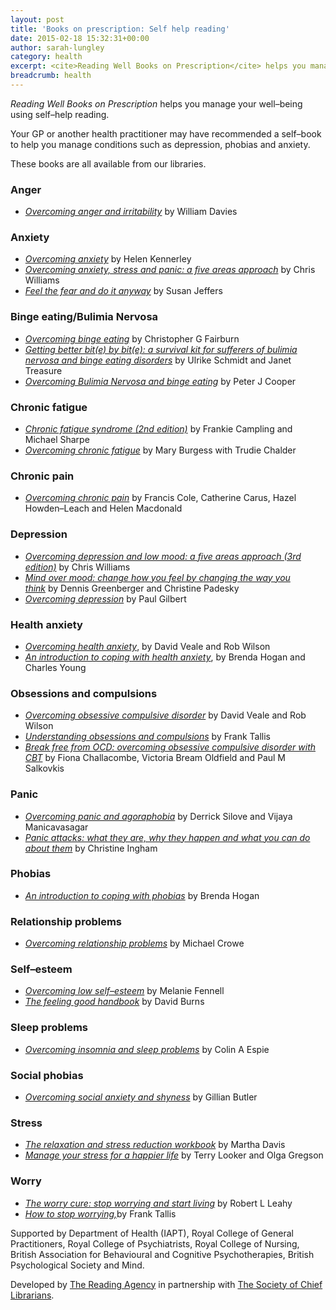 ```yaml
---
layout: post
title: 'Books on prescription: Self help reading'
date: 2015-02-18 15:32:31+00:00
author: sarah-lungley
category: health
excerpt: <cite>Reading Well Books on Prescription</cite> helps you manage your well–being using self–help reading.
breadcrumb: health
---
```

_Reading Well Books on Prescription_ helps you manage your well–being using self–help reading.

Your GP or another health practitioner may have recommended a self–book to help you manage conditions such as depression, phobias and anxiety.

These books are all available from our libraries.

### Anger

  * <cite>[Overcoming anger and irritability](https://suffolk.spydus.co.uk/cgi-bin/spydus.exe/ENQ/OPAC/BIBENQ/10690978?QRY=CTIBIB%3C%20IRN(1413998)&QRYTEXT=Overcoming%20anger%20and%20irritability%20%3A%20a%20self-help%20guide%20using%20cognitive%20behavioral%20techniques)</cite> by William Davies

### Anxiety

  * <cite><a href="https://suffolk.spydus.co.uk/cgi-bin/spydus.exe/ENQ/OPAC/BIBENQ/4435256?QRY=CTIBIB%3C%20IRN(1430475)&QRYTEXT=Overcoming%20anxiety%20%3A%20a%20self-help%20guide%20using%20cognitive%20behavioral%20techniques">Overcoming anxiety</a></cite> by Helen Kennerley
  * <cite><a href="https://suffolk.spydus.co.uk/cgi-bin/spydus.exe/ENQ/OPAC/BIBENQ/4435777?QRY=CTIBIB%3C%20IRN(1454994)&QRYTEXT=Overcoming%20anxiety%2C%20stress%20and%20panic%20%3A%20a%20five%20areas%20approach">Overcoming anxiety, stress and panic: a five areas approach</a></cite> by Chris Williams
  * <cite><a href="https://suffolk.spydus.co.uk/cgi-bin/spydus.exe/ENQ/OPAC/BIBENQ/4436484?QRY=CTIBIB%3C%20IRN(489437)&QRYTEXT=Feel%20the%20fear%20and%20do%20it%20anyway">Feel the fear and do it anyway</a> </cite>by Susan Jeffers

### Binge eating/Bulimia Nervosa

  * <cite><a href="https://suffolk.spydus.co.uk/cgi-bin/spydus.exe/ENQ/OPAC/BIBENQ/4437297?QRY=CTIBIB%3C%20IRN(1107560)&QRYTEXT=Overcoming%20binge%20eating">Overcoming binge eating</a></cite> by Christopher G Fairburn
  * <cite><a href="https://suffolk.spydus.co.uk/cgi-bin/spydus.exe/ENQ/OPAC/BIBENQ/4437813?QRY=CTIBIB%3C%20IRN(1017039)&QRYTEXT=Getting%20better%20bit(e)%20by%20bit(e)%20%3A%20A%20survival%20kit%20for%20sufferers%20of%20bulimia%20nervosa%20and%20binge%20eating%20disorders">Getting better bit(e) by bit(e): a survival kit for sufferers of bulimia nervosa and binge eating disorders</a></cite> by Ulrike Schmidt and Janet Treasure
  * <cite><a href="https://suffolk.spydus.co.uk/cgi-bin/spydus.exe/ENQ/OPAC/BIBENQ/4439707?QRY=CTIBIB%3C%20IRN(1011220)&QRYTEXT=Overcoming%20bulimia%20nervosa%20%26%20binge-eating%20%3A%20a%20guide%20to%20recovery">Overcoming Bulimia Nervosa and binge eating</a></cite> by Peter J Cooper

### Chronic fatigue

  * <cite><a href="https://suffolk.spydus.co.uk/cgi-bin/spydus.exe/ENQ/OPAC/BIBENQ/7376507?QRY=CTIBIB%3C%20IRN(244864)&QRYTEXT=Chronic%20fatigue%20syndrome">Chronic fatigue syndrome (2nd edition)</a></cite> by Frankie Campling and Michael Sharpe
  * <cite><a href="https://suffolk.spydus.co.uk/cgi-bin/spydus.exe/ENQ/OPAC/BIBENQ/7375533?QRY=CTIBIB%3C%20IRN(1414197)&QRYTEXT=Overcoming%20chronic%20fatigue%20%3A%20a%20self-help%20guide%20using%20cognitive%20behavioral%20techniques">Overcoming chronic fatigue</a></cite> by Mary Burgess with Trudie Chalder

### Chronic pain

  * <cite><a href="https://suffolk.spydus.co.uk/cgi-bin/spydus.exe/ENQ/OPAC/BIBENQ/4442309?QRY=CTIBIB%3C%20IRN(1458646)&QRYTEXT=Overcoming%20chronic%20pain%20%3A%20a%20self-help%20guide%20using%20cognitive%20behavioral%20techniques">Overcoming chronic pain</a></cite> by Francis Cole, Catherine Carus, Hazel Howden–Leach and Helen Macdonald

### Depression

  * <cite><a href="https://suffolk.spydus.co.uk/cgi-bin/spydus.exe/ENQ/OPAC/BIBENQ/4443442?QRY=CTIBIB%3C%20IRN(772953)&QRYTEXT=Overcoming%20depression%20and%20low%20mood%20%3A%20a%20five%20areas%20approach">Overcoming depression and low mood: a five areas approach (3rd edition)</a></cite> by Chris Williams
  * <cite><a href="https://suffolk.spydus.co.uk/cgi-bin/spydus.exe/ENQ/OPAC/BIBENQ/7377645?QRY=CTIBIB%3C%20IRN(37213704)&QRYTEXT=Mind%20over%20mood%20%3A%20change%20how%20you%20feel%20by%20changing%20the%20way%20you%20think">Mind over mood: change how you feel by changing the way you think</a></cite> by Dennis Greenberger and Christine Padesky
  * <cite><a href="https://suffolk.spydus.co.uk/cgi-bin/spydus.exe/ENQ/OPAC/BIBENQ/4446026?QRY=CTIBIB%3C%20IRN(1430457)&QRYTEXT=Overcoming%20depression%20%3A%20a%20self-help%20guide%20using%20cognitive%20behavioral%20techniques">Overcoming depression</a></cite> by Paul Gilbert

### Health anxiety

  * <cite><a href="https://suffolk.spydus.co.uk/cgi-bin/spydus.exe/ENQ/OPAC/BIBENQ/4447030?QRY=CTIBIB%3C%20IRN(1010741)&QRYTEXT=Overcoming%20health%20anxiety">Overcoming health anxiety</a></cite>, by David Veale and Rob Wilson
  * <cite><a href="https://suffolk.spydus.co.uk/cgi-bin/spydus.exe/ENQ/OPAC/BIBENQ/4447623?QRY=CTIBIB%3C%20IRN(9743897)&QRYTEXT=An%20introduction%20to%20coping%20with%20health%20anxiety">An introduction to coping with health anxiety</a></cite>, by Brenda Hogan and Charles Young

### Obsessions and compulsions

  * <cite><a href="https://suffolk.spydus.co.uk/cgi-bin/spydus.exe/ENQ/OPAC/BIBENQ/4448611?QRY=CTIBIB%3C%20IRN(9854372)&QRYTEXT=Overcoming%20obsessive%20compulsive%20disorder">Overcoming obsessive compulsive disorder</a></cite> by David Veale and Rob Wilson
  * <cite><a href="https://suffolk.spydus.co.uk/cgi-bin/spydus.exe/ENQ/OPAC/BIBENQ/4449201?QRY=CTIBIB%3C%20IRN(933119)&QRYTEXT=Understanding%20obsessions%20and%20compulsions%20%3A%20a%20self-help%20manual">Understanding obsessions and compulsions</a></cite> by Frank Tallis
  * <cite><a href="https://suffolk.spydus.co.uk/cgi-bin/spydus.exe/ENQ/OPAC/BIBENQ/4449782?QRY=CTIBIB%3C%20IRN(510008)&QRYTEXT=Break%20free%20from%20OCD%20%3A%20overcoming%20obsessive%20compulsive%20disorder%20with%20CBT">Break free from OCD: overcoming obsessive compulsive disorder with CBT</a></cite> by Fiona Challacombe, Victoria Bream Oldfield and Paul M Salkovkis

### Panic

  * <cite><a href="https://suffolk.spydus.co.uk/cgi-bin/spydus.exe/ENQ/OPAC/BIBENQ/487951?QRY=CTIBIB%3C%20IRN(1430296)&QRYTEXT=Overcoming%20panic%20and%20agoraphobia">Overcoming panic and agoraphobia</a></cite> by Derrick Silove and Vijaya Manicavasagar
  * <cite><a href="https://suffolk.spydus.co.uk/cgi-bin/spydus.exe/ENQ/OPAC/BIBENQ/488502?QRY=CTIBIB%3C%20IRN(134886)&QRYTEXT=Panic%20attacks%20%3A%20what%20they%20are%2C%20why%20they%20happen%20and%20what%20you%20can%20do%20about%20them">Panic attacks: what they are, why they happen and what you can do about them</a></cite> by Christine Ingham

### Phobias

  * <cite><a href="https://suffolk.spydus.co.uk/cgi-bin/spydus.exe/ENQ/OPAC/BIBENQ/488802?QRY=CTIBIB%3C%20IRN(9743888)&QRYTEXT=An%20introduction%20to%20coping%20with%20phobias">An introduction to coping with phobias</a></cite> by Brenda Hogan

### Relationship problems

  * <cite><a href="https://suffolk.spydus.co.uk/cgi-bin/spydus.exe/ENQ/OPAC/BIBENQ/489289?QRY=CTIBIB%3C%20IRN(999389)&QRYTEXT=Overcoming%20relationship%20problems%20%3A%20a%20self-help%20guide%20using%20cognitive%20behavioral%20techniques">Overcoming relationship problems</a></cite> by Michael Crowe

### Self–esteem

  * <cite><a href="https://suffolk.spydus.co.uk/cgi-bin/spydus.exe/ENQ/OPAC/BIBENQ/489681?QRY=CTIBIB%3C%20IRN(678424)&QRYTEXT=Overcoming%20low%20self-esteem%20%3A%20a%20self-help%20guide%20using%20cognitive%20behavioral%20techniques">Overcoming low self–esteem</a></cite> by Melanie Fennell
  * <cite><a href="https://suffolk.spydus.co.uk/cgi-bin/spydus.exe/ENQ/OPAC/BIBENQ/490070?QRY=CTIBIB%3C%20IRN(668094)&QRYTEXT=The%20feeling%20good%20handbook">The feeling good handbook</a></cite> by David Burns

### Sleep problems

  * <cite><a href="https://suffolk.spydus.co.uk/cgi-bin/spydus.exe/ENQ/OPAC/BIBENQ/7380681?QRY=CTIBIB%3C%20IRN(490096)&QRYTEXT=Overcoming%20insomnia%20and%20sleep%20problems%20%3A%20a%20self-help%20guide%20using%20cognitive%20behavioral%20techniques">Overcoming insomnia and sleep problems</a></cite> by Colin A Espie

### Social phobias

  * <cite><a href="https://suffolk.spydus.co.uk/cgi-bin/spydus.exe/ENQ/OPAC/BIBENQ/491113?QRY=CTIBIB%3C%20IRN(940772)&QRYTEXT=Overcoming%20social%20anxiety%20and%20shyness%20%3A%20a%20self-help%20guide%20using%20cognitive%20behavioural%20techniques">Overcoming social anxiety and shyness</a></cite> by Gillian Butler

### Stress

  * <cite><a href="https://suffolk.spydus.co.uk/cgi-bin/spydus.exe/ENQ/OPAC/BIBENQ/491398?QRY=CTIBIB%3C%20IRN(902453)&QRYTEXT=The%20relaxation%20and%20stress%20reduction%20workbook">The relaxation and stress reduction workbook</a></cite> by Martha Davis
  * <cite><a href="https://suffolk.spydus.co.uk/cgi-bin/spydus.exe/ENQ/OPAC/BIBENQ/4452349?QRY=CTIBIB%3C%20IRN(1442623)&QRYTEXT=Manage%20your%20stress%20for%20a%20happier%20life">Manage your stress for a happier life</a></cite> by Terry Looker and Olga Gregson

### Worry

  * <cite><a href="https://suffolk.spydus.co.uk/cgi-bin/spydus.exe/ENQ/OPAC/BIBENQ/492080?QRY=CTIBIB%3C%20IRN(341400)&QRYTEXT=The%20worry%20cure%20%3A%20stop%20worrying%20and%20start%20living">The worry cure: stop worrying and start living</a></cite> by Robert L Leahy
  * <cite><a href="https://suffolk.spydus.co.uk/cgi-bin/spydus.exe/ENQ/OPAC/BIBENQ/492443?QRY=CTIBIB%3C%20IRN(933062)&QRYTEXT=How%20to%20stop%20worrying">How to stop worrying,</a></cite>by Frank Tallis

Supported by Department of Health (IAPT), Royal College of General Practitioners, Royal College of Psychiatrists, Royal College of Nursing, British Association for Behavioural and Cognitive Psychotherapies, British Psychological Society and Mind.

Developed by [The Reading Agency](http://readingagency.org.uk/adults/quick-guides/reading-well/) in partnership with [The Society of Chief Librarians](http://www.goscl.com/).
